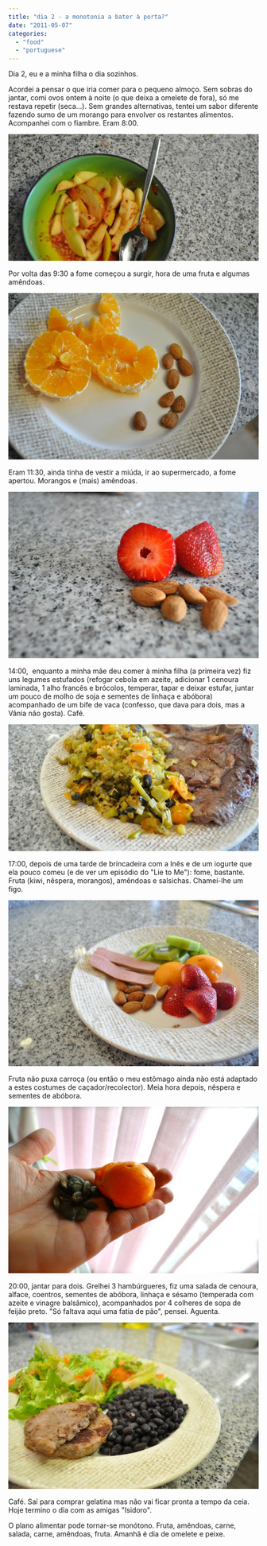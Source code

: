```yaml
---
title: "dia 2 - a monotonia a bater à porta?"
date: "2011-05-07"
categories: 
  - "food"
  - "portuguese"
---
```


Dia 2, eu e a minha filha o dia sozinhos.

  

Acordei a pensar o que iria comer para o pequeno almoço. Sem sobras do jantar, comi ovos ontem à noite (o que deixa a omelete de fora), só me restava repetir (seca...). Sem grandes alternativas, tentei um sabor diferente fazendo sumo de um morango para envolver os restantes alimentos. Acompanhei com o fiambre. Eram 8:00.

  

[![](images/Querida+Di+-+449.jpg)](http://4.bp.blogspot.com/-fHqXwLjfGRk/TcWzhEA_t7I/AAAAAAAAEDs/eqXaK-E1-zA/s1600/Querida+Di+-+449.jpg)

  
Por volta das 9:30 a fome começou a surgir, hora de uma fruta e algumas amêndoas.  
  

[![](images/Querida+Di+-+450.jpg)](http://3.bp.blogspot.com/-K8gOWd6v7xg/TcWzhg1yHnI/AAAAAAAAEDw/eVyljFGJnU4/s1600/Querida+Di+-+450.jpg)

  

Eram 11:30, ainda tinha de vestir a miúda, ir ao supermercado, a fome apertou. Morangos e (mais) amêndoas.

  

[![](images/Querida+Di+-+454.jpg)](http://3.bp.blogspot.com/-Y3PzoQ6UJ_I/TcWzh5lO23I/AAAAAAAAED0/LdNLLplo9ho/s1600/Querida+Di+-+454.jpg)

  
14:00,  enquanto a minha mãe deu comer à minha filha (a primeira vez) fiz uns legumes estufados (refogar cebola em azeite, adicionar 1 cenoura laminada, 1 alho francês e brócolos, temperar, tapar e deixar estufar, juntar um pouco de molho de soja e sementes de linhaça e abóbora) acompanhado de um bife de vaca (confesso, que dava para dois, mas a Vânia não gosta). Café.  
  

[![](images/Querida+Di+-+458.jpg)](http://3.bp.blogspot.com/-O5JlpyoEWmw/TcWzifQAHRI/AAAAAAAAED4/FXvKy0Z0mLM/s1600/Querida+Di+-+458.jpg)

  

17:00, depois de uma tarde de brincadeira com a Inês e de um iogurte que ela pouco comeu (e de ver um episódio do "Lie to Me"): fome, bastante. Fruta (kiwi, nêspera, morangos), amêndoas e salsichas. Chamei-lhe um figo.

  

[![](images/Querida+Di+-+461.jpg)](http://4.bp.blogspot.com/-r7yrib2UNcc/TcWzinYCXNI/AAAAAAAAED8/XgssrO_JMcM/s1600/Querida+Di+-+461.jpg)

  

Fruta não puxa carroça (ou então o meu estômago ainda não está adaptado a estes costumes de caçador/recolector). Meia hora depois, nêspera e sementes de abóbora.

  

[![](images/Querida+Di+-+467.jpg)](http://3.bp.blogspot.com/-1QM_d-6cjXs/TcWzi67WLbI/AAAAAAAAEEA/1zMvHwhT5c0/s1600/Querida+Di+-+467.jpg)

  
20:00, jantar para dois. Grelhei 3 hambúrgueres, fiz uma salada de cenoura, alface, coentros, sementes de abóbora, linhaça e sésamo (temperada com azeite e vinagre balsâmico), acompanhados por 4 colheres de sopa de feijão preto. "Só faltava aqui uma fatia de pão", pensei. Aguenta.  
  

[![](images/Querida+Di+-+470.jpg)](http://4.bp.blogspot.com/-4z5OBhnbmfA/TcWzjKkaC4I/AAAAAAAAEEE/kGGFTAYSCOk/s1600/Querida+Di+-+470.jpg)

  

Café. Saí para comprar gelatina mas não vai ficar pronta a tempo da ceia. Hoje termino o dia com as amigas "Isidoro".

  

O plano alimentar pode tornar-se monótono. Fruta, amêndoas, carne, salada, carne, amêndoas, fruta. Amanhã é dia de omelete e peixe.
